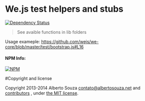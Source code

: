 # We.js test helpers and stubs

[![Dependency Status](https://david-dm.org/wejs/we-test-tools.png)](https://david-dm.org/wejs/we-test-tools)

> See avaible functions in lib folders

Usage exameple: https://github.com/wejs/we-core/blob/master/test/bootstrap.js#L16


#### NPM Info:
[![NPM](https://nodei.co/npm/we-test-tools.png?downloads=true&downloadRank=true&stars=true)](https://nodei.co/npm/we-test-tools/)

#Copyright and license

Copyright 2013-2014 Alberto Souza <contato@albertosouza.net> and [contributors](https://github.com/wejs/we-test-tools/graphs/contributors) , under [the MIT license](LICENSE).
